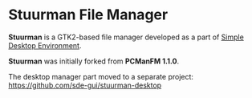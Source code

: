 Stuurman File Manager
=====================

**Stuurman** is a GTK2-based file manager developed as a part of [Simple Desktop Environment](https://github.com/sde-gui).

**Stuurman** was initially forked from **PCManFM 1.1.0**.

The desktop manager part moved to a separate project: <https://github.com/sde-gui/stuurman-desktop>

